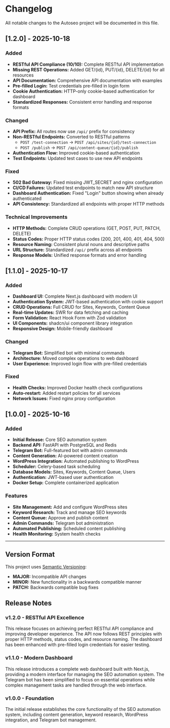 # Changelog

All notable changes to the Autoseo project will be documented in this file.

## [1.2.0] - 2025-10-18

### Added

-   **RESTful API Compliance (10/10):** Complete RESTful API implementation
-   **Missing REST Operations:** Added GET/{id}, PUT/{id}, DELETE/{id} for all resources
-   **API Documentation:** Comprehensive API documentation with examples
-   **Pre-filled Login:** Test credentials pre-filled in login form
-   **Cookie Authentication:** HTTP-only cookie-based authentication for dashboard
-   **Standardized Responses:** Consistent error handling and response formats

### Changed

-   **API Prefix:** All routes now use `/api/` prefix for consistency
-   **Non-RESTful Endpoints:** Converted to RESTful patterns
    -   `POST /test-connection` → `POST /api/sites/{id}/test-connection`
    -   `POST /publish` → `POST /api/content-queue/{id}/publish`
-   **Authentication Flow:** Improved cookie-based authentication
-   **Test Endpoints:** Updated test cases to use new API endpoints

### Fixed

-   **502 Bad Gateway:** Fixed missing JWT_SECRET and nginx configuration
-   **CI/CD Failures:** Updated test endpoints to match new API structure
-   **Dashboard Authentication:** Fixed "Login" button showing when already authenticated
-   **API Consistency:** Standardized all endpoints with proper HTTP methods

### Technical Improvements

-   **HTTP Methods:** Complete CRUD operations (GET, POST, PUT, PATCH, DELETE)
-   **Status Codes:** Proper HTTP status codes (200, 201, 400, 401, 404, 500)
-   **Resource Naming:** Consistent plural nouns and descriptive paths
-   **URL Structure:** Standardized `/api/` prefix across all endpoints
-   **Response Models:** Unified response formats and error handling

## [1.1.0] - 2025-10-17

### Added

-   **Dashboard UI:** Complete Next.js dashboard with modern UI
-   **Authentication System:** JWT-based authentication with cookie support
-   **CRUD Operations:** Full CRUD for Sites, Keywords, Content Queue
-   **Real-time Updates:** SWR for data fetching and caching
-   **Form Validation:** React Hook Form with Zod validation
-   **UI Components:** shadcn/ui component library integration
-   **Responsive Design:** Mobile-friendly dashboard

### Changed

-   **Telegram Bot:** Simplified bot with minimal commands
-   **Architecture:** Moved complex operations to web dashboard
-   **User Experience:** Improved login flow with pre-filled credentials

### Fixed

-   **Health Checks:** Improved Docker health check configurations
-   **Auto-restart:** Added restart policies for all services
-   **Network Issues:** Fixed nginx proxy configuration

## [1.0.0] - 2025-10-16

### Added

-   **Initial Release:** Core SEO automation system
-   **Backend API:** FastAPI with PostgreSQL and Redis
-   **Telegram Bot:** Full-featured bot with admin commands
-   **Content Generation:** AI-powered content creation
-   **WordPress Integration:** Automated publishing to WordPress
-   **Scheduler:** Celery-based task scheduling
-   **Database Models:** Sites, Keywords, Content Queue, Users
-   **Authentication:** JWT-based user authentication
-   **Docker Setup:** Complete containerized application

### Features

-   **Site Management:** Add and configure WordPress sites
-   **Keyword Research:** Track and manage SEO keywords
-   **Content Queue:** Approve and publish content
-   **Admin Commands:** Telegram bot administration
-   **Automated Publishing:** Scheduled content publishing
-   **Health Monitoring:** System health checks

---

## Version Format

This project uses [Semantic Versioning](https://semver.org/):

-   **MAJOR:** Incompatible API changes
-   **MINOR:** New functionality in a backwards compatible manner
-   **PATCH:** Backwards compatible bug fixes

## Release Notes

### v1.2.0 - RESTful API Excellence

This release focuses on achieving perfect RESTful API compliance and improving developer experience. The API now follows REST principles with proper HTTP methods, status codes, and resource naming. The dashboard has been enhanced with pre-filled login credentials for easier testing.

### v1.1.0 - Modern Dashboard

This release introduces a complete web dashboard built with Next.js, providing a modern interface for managing the SEO automation system. The Telegram bot has been simplified to focus on essential operations while complex management tasks are handled through the web interface.

### v1.0.0 - Foundation

The initial release establishes the core functionality of the SEO automation system, including content generation, keyword research, WordPress integration, and Telegram bot management.
